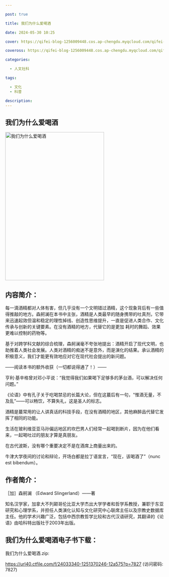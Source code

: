 ```yaml
---

post: true

title: 我们为什么爱喝酒

date: 2024-05-30 10:25

cover: https://qifei-blog-1256009448.cos.ap-chengdu.myqcloud.com/qifei-blog/s34465504.jpg

coveross: https://qifei-blog-1256009448.cos.ap-chengdu.myqcloud.com/qifei-blog/s34465504.jpg

categories:

  - 人文社科

tags:

  - 文化
  - 科普

description:
---
```


## 我们为什么爱喝酒

<img alt="我们为什么爱喝酒" class="aligncenter loading" data-was-processed="true" decoding="async" fetchpriority="high" height="471" src="https://qifei-blog-1256009448.cos.ap-chengdu.myqcloud.com/qifei-blog/s34465504.jpg" style="cursor: zoom-in;" width="314"/>

## 内容简介：

每一滴酒精都对人体有害，但几乎没有一个文明错过酒精，这个现象背后有一些值得推敲的地方。森舸澜在本书中主张，酒精是人类最早的随身携带的吐真剂，它带来迅速起效但温和稳定的理性掉线、创造性思维提升，一直是促进人类合作、文化传承与创新的关键要素。在没有酒精的地方，代替它的是更加 耗时的舞蹈、效果更难以控制的药物等。

基于对跨学科文献的综合梳理，森舸澜毫不夸张地提出：酒精开启了现代文明，也助推着人类社会发展。人类对酒精的痴迷不是意外，而是演化的结果。承认酒精的积极意义，我们才能更有效地应对它在现代社会提出的新问题。

——阅读本书的额外收获（一切都说得通了！）——

亨利·基辛格曾对邓小平说：“我觉得我们如果喝下足够多的茅台酒，可以解决任何问题。”

《论语》中有孔子关于吃喝禁忌的长篇大论，但在这蕞后有一句，“惟酒无量，不及乱”——可以畅饮，不算失礼，这是圣人的标志。

酒精是蕞常用的让人讲真话的科技手段，在没有酒精的地区，其他麻醉品代替它发挥了相同的功能。

生活在玻利维亚亚马孙偏远地区的坎巴男人们经常一起喝到断片，因为在他们看来，一起喝吐过的朋友才算是真朋友。

在古代波斯，没有哪个重要决定不是在酒席上商量出来的。

牛津大学夜间的讨论和辩论，开场白都是拉丁语宣言，“现在，该喝酒了”（nunc est bibendum）。

## 作者简介：

［加］森舸澜 （Edward Slingerland）——著

知名汉学家，加拿大不列颠哥伦比亚大学杰出大学学者和哲学系教授，兼职于东亚研究和心理学系，并担任人类演化认知与文化研究中心联席主任以及宗教史数据库主任。他的学术兴趣广泛，包括中西宗教哲学比较和古代汉语研究，其翻译的《论语》由哈科特出版社于2003年出版。

## 我们为什么爱喝酒电子书下载：

我们为什么爱喝酒.zip: 

https://url40.ctfile.com/f/24033340-1251370246-12a575?p=7827 (访问密码: 7827)

